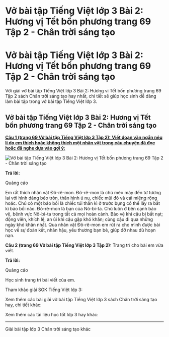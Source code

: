 # Vở bài tập Tiếng Việt lớp 3 Bài 2: Hương vị Tết bốn phương trang 69 Tập 2 - Chân trời sáng tạo

# Vở bài tập Tiếng Việt lớp 3 Bài 2: Hương vị Tết bốn phương trang 69 Tập 2 - Chân trời sáng tạo

Với giải vở bài tập Tiếng Việt lớp 3 Bài 2: Hương vị Tết bốn phương trang 69 Tập 2 sách Chân trời sáng tạo hay nhất, chi tiết sẽ giúp học sinh dễ dàng làm bài tập trong vở bài tập Tiếng Việt lớp 3.

## Vở bài tập Tiếng Việt lớp 3 Bài 2: Hương vị Tết bốn phương trang 69 Tập 2 - Chân trời sáng tạo

[**Câu 1 (trang 69 Vở bài tập Tiếng Việt lớp 3 Tập 2):** **Viết đoạn văn ngắn nêu lí do em thích hoặc không thích một nhân vật trong câu chuyện đã đọc hoặc đã nghe dựa vào gợi ý:**](https://vietjack.com/vbt-tieng-viet-3-ct/viet-doan-van-ngan-neu-li-do-em-thich-hoac-khong-thich-vm.jsp)

![Vở bài tập Tiếng Việt lớp 3 Bài 2: Hương vị Tết bốn phương trang 69 Tập 2 - Chân trời sáng tạo](https://vietjack.com/vbt-tieng-viet-3-ct/images/bai-2-huong-vi-tet-bon-phuong.PNG)

**Trả lời:**

Quảng cáo

Em rất thích nhân vật Đô-rê-mon. Đô-rê-mon là chú mèo máy đến từ tương lai với hình dáng béo tròn, thân hình ú nu, chiếc mũi đỏ và cái miệng rộng hoác. Chú có một bảo bối là chiếc túi thần kì ở trước bụng có thể lấy ra bất kì bảo bối nào. Đô-rê-mon là bạn của Nô-bi-ta. Chú luôn ở bên cạnh bảo vệ, bênh vực Nô-bi-ta trong tất cả mọi hoàn cảnh. Bảo vệ khi cậu bị bắt nạt; động viên, khích lệ, an ủi khi cậu gặp khó khăn; cùng cậu đi qua những ngày khó khăn nhất. Qua nhân vật Đô-rê-mon em rút ra cho mình được bài học về sự đoàn kết, nhân hậu, yêu thương bạn bè, giúp đỡ nhau dù hoạn nạn.

**Câu 2 (trang 69 Vở bài tập Tiếng Việt lớp 3 Tập 2):** Trang trí cho bài em vừa viết.

**Trả lời:**

Quảng cáo

Học sinh trang trí bài viết của em.

Tham khảo giải SGK Tiếng Việt lớp 3:

Xem thêm các bài giải vở bài tập Tiếng Việt lớp 3 sách Chân trời sáng tạo hay, chi tiết khác:

Xem thêm các tài liệu học tốt lớp 3 hay khác:

* * *

Giải bài tập lớp 3 Chân trời sáng tạo khác
